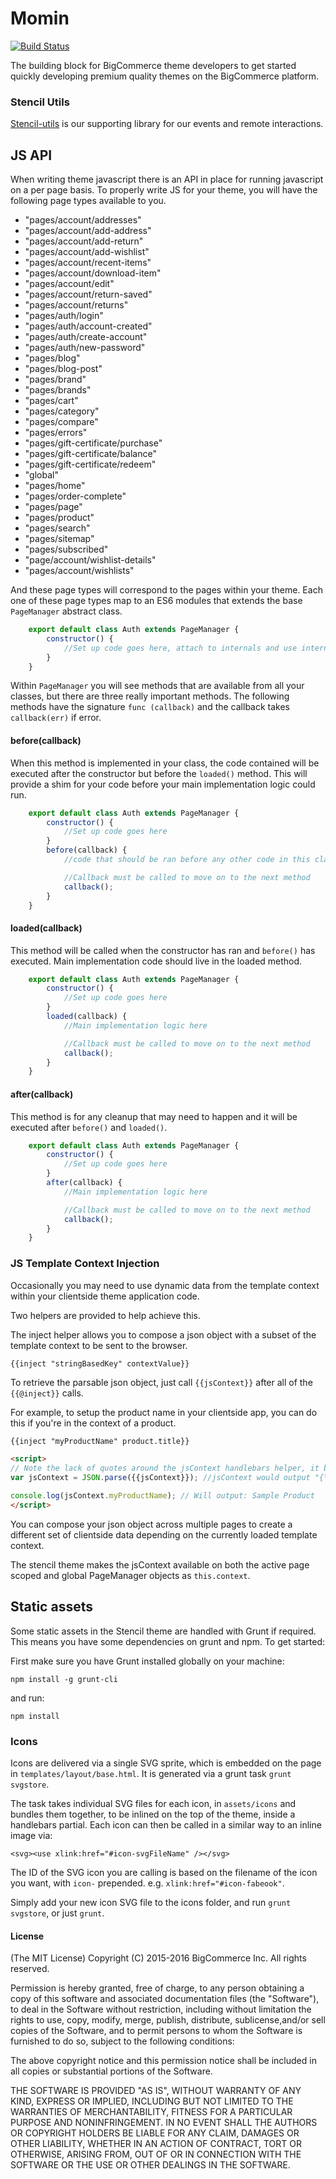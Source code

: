 # Momin
[![Build Status](https://travis-ci.org/bigcommerce/stencil.svg?branch=master)](https://travis-ci.org/bigcommerce/stencil)

The building block for BigCommerce theme developers to get started quickly developing premium quality themes on the BigCommerce platform.

### Stencil Utils
[Stencil-utils](https://github.com/bigcommerce/stencil-utils) is our supporting library for our events and remote interactions.

## JS API
When writing theme javascript there is an API in place for running javascript on a per page basis. To properly write JS for your theme, you will have the following
page types available to you.

* "pages/account/addresses"
* "pages/account/add-address"
* "pages/account/add-return"
* "pages/account/add-wishlist"
* "pages/account/recent-items"
* "pages/account/download-item"
* "pages/account/edit"
* "pages/account/return-saved"
* "pages/account/returns"
* "pages/auth/login"
* "pages/auth/account-created"
* "pages/auth/create-account"
* "pages/auth/new-password"
* "pages/blog"
* "pages/blog-post"
* "pages/brand"
* "pages/brands"
* "pages/cart"
* "pages/category"
* "pages/compare"
* "pages/errors"
* "pages/gift-certificate/purchase"
* "pages/gift-certificate/balance"
* "pages/gift-certificate/redeem"
* "global"
* "pages/home"
* "pages/order-complete"
* "pages/page"
* "pages/product"
* "pages/search"
* "pages/sitemap"
* "pages/subscribed"
* "page/account/wishlist-details"
* "pages/account/wishlists"

And these page types will correspond to the pages within your theme. Each one of these page types map to an ES6 modules that extends the base `PageManager` abstract class.
```javascript
    export default class Auth extends PageManager {
        constructor() {
            //Set up code goes here, attach to internals and use internals as you would 'this'
        }
    }
```
Within `PageManager` you will see methods that are available from all your classes, but there are three really important methods. The following methods have the signature
`func (callback)` and the callback takes `callback(err)` if error.

#### before(callback)
When this method is implemented in your class, the code contained will be executed after the constructor but before the `loaded()` method. This will provide
a shim for your code before your main implementation logic could run.
```javascript
    export default class Auth extends PageManager {
        constructor() {
            //Set up code goes here
        }
        before(callback) {
            //code that should be ran before any other code in this class

            //Callback must be called to move on to the next method
            callback();
        }
    }
```
#### loaded(callback)
This method will be called when the constructor has ran and `before()` has executed. Main implementation code should live in the loaded method.
```javascript
    export default class Auth extends PageManager {
        constructor() {
            //Set up code goes here
        }
        loaded(callback) {
            //Main implementation logic here

            //Callback must be called to move on to the next method
            callback();
        }
    }
```

#### after(callback)
This method is for any cleanup that may need to happen and it will be executed after `before()` and `loaded()`.

```javascript
    export default class Auth extends PageManager {
        constructor() {
            //Set up code goes here
        }
        after(callback) {
            //Main implementation logic here

            //Callback must be called to move on to the next method
            callback();
        }
    }
```

### JS Template Context Injection
Occasionally you may need to use dynamic data from the template context within your clientside theme application code.

Two helpers are provided to help achieve this.

The inject helper allows you to compose a json object with a subset of the template context to be sent to the browser.
```
{{inject "stringBasedKey" contextValue}}
```

To retrieve the parsable json object, just call `{{jsContext}}` after all of the `{{@inject}}` calls.

For example, to setup the product name in your clientside app, you can do this if you're in the context of a product.
```html
{{inject "myProductName" product.title}}

<script>
// Note the lack of quotes around the jsContext handlebars helper, it becomes a string automatically.
var jsContext = JSON.parse({{jsContext}}); //jsContext would output "{\"myProductName\": \"Sample Product\"}" which can feed directly into your javascript

console.log(jsContext.myProductName); // Will output: Sample Product
</script>
```

You can compose your json object across multiple pages to create a different set of clientside data depending on the currently loaded template context.

The stencil theme makes the jsContext available on both the active page scoped and global PageManager objects as `this.context`.


## Static assets
Some static assets in the Stencil theme are handled with Grunt if required. This
means you have some dependencies on grunt and npm. To get started:

First make sure you have Grunt installed globally on your machine:
```
npm install -g grunt-cli
```
and run:
```
npm install
```

### Icons
Icons are delivered via a single SVG sprite, which is embedded on the page in
`templates/layout/base.html`. It is generated via a grunt task `grunt svgstore`.

The task takes individual SVG files for each icon, in `assets/icons` and bundles
them together, to be inlined on the top of the theme, inside a handlebars partial.
Each icon can then be called in a similar way to an inline image via:

```
<svg><use xlink:href="#icon-svgFileName" /></svg>
```

The ID of the SVG icon you are calling is based on the filename of the icon you want,
with `icon-` prepended. e.g. `xlink:href="#icon-fabeook"`.

Simply add your new icon SVG file to the icons folder, and run `grunt svgstore`,
or just `grunt`.

#### License

(The MIT License)
Copyright (C) 2015-2016 BigCommerce Inc.
All rights reserved.

Permission is hereby granted, free of charge, to any person obtaining a copy of this software and associated documentation files (the "Software"), to deal in the Software without restriction, including without limitation the rights to use, copy, modify, merge, publish, distribute, sublicense,and/or sell copies of the Software, and to permit persons to whom the Software is furnished to do so, subject to the following conditions:

The above copyright notice and this permission notice shall be included in all copies or substantial portions of the Software.

THE SOFTWARE IS PROVIDED "AS IS", WITHOUT WARRANTY OF ANY KIND, EXPRESS OR IMPLIED, INCLUDING BUT NOT LIMITED TO THE WARRANTIES OF MERCHANTABILITY, FITNESS FOR A PARTICULAR PURPOSE AND NONINFRINGEMENT. IN NO EVENT SHALL THE AUTHORS OR COPYRIGHT HOLDERS BE LIABLE FOR ANY CLAIM, DAMAGES OR OTHER LIABILITY, WHETHER IN AN ACTION OF CONTRACT, TORT OR OTHERWISE, ARISING FROM, OUT OF OR IN CONNECTION WITH THE SOFTWARE OR THE USE OR OTHER DEALINGS IN THE SOFTWARE.

